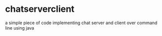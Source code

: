# chatserverclient
a simple piece of code implementing chat server and client over command line using java
